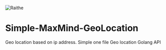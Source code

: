 ![Raithe](https://github.com/catmullet/Simple-MaxMind-GeoLocation/blob/master/smpgeoloc.png?raw=true)
# Simple-MaxMind-GeoLocation
Geo location based on ip address.  Simple one file Geo location Golang API
